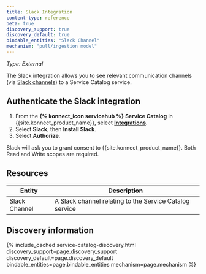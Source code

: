 ```yaml
---
title: Slack Integration
content-type: reference
beta: true
discovery_support: true
discovery_default: true
bindable_entities: "Slack Channel"
mechanism: "pull/ingestion model"
---
```


_Type: External_

The Slack integration allows you to see relevant communication channels (via [Slack channels](https://slack.com/help/articles/360017938993-What-is-a-channel)) to a Service Catalog service.

## Authenticate the Slack integration

1. From the **{% konnect_icon servicehub %} Service Catalog** in {{site.konnect_product_name}}, select **[Integrations](https://cloud.konghq.com/us/service-catalog/integrations)**. 
2. Select **Slack**, then **Install Slack**.
3. Select **Authorize**. 

Slack will ask you to grant consent to {{site.konnect_product_name}}. Both Read and Write scopes are required.

## Resources

Entity | Description
-------|------------
Slack Channel | A Slack channel relating to the Service Catalog service

## Discovery information

<!-- vale off-->

{% include_cached service-catalog-discovery.html 
   discovery_support=page.discovery_support
   discovery_default=page.discovery_default
   bindable_entities=page.bindable_entities
   mechanism=page.mechanism %}

<!-- vale on-->